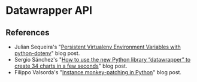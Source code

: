 # Datawrapper API

## References

- Julian Sequeira's "[Persistent Virtualenv Environment Variables with python-dotenv](https://pybit.es/persistent-environment-variables.html)" blog post.
- Sergio Sánchez's "[How to use the new Python library “datawrapper” to create 34 charts in a few seconds](https://blog.datawrapper.de/datawrapper-python-package/)" blog post.
- Filippo Valsorda's "[Instance monkey-patching in Python](https://filippo.io/instance-monkey-patching-in-python/)" blog post.
